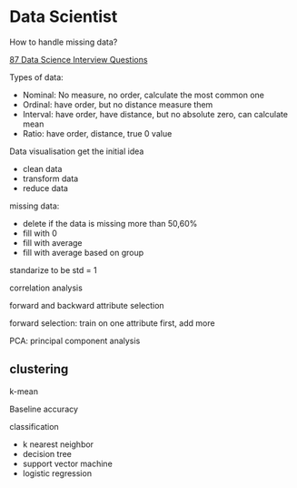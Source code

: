# Data Scientist

How to handle missing data?

[87 Data Science Interview Questions](https://www.springboard.com/blog/data-science/data-science-interview-questions)

Types of data:
- Nominal: No measure, no order, calculate the most common one
- Ordinal: have order, but no distance measure them
- Interval: have order, have distance, but no absolute zero, can calculate mean
- Ratio: have order, distance, true 0 value

Data visualisation
get the initial idea

- clean data
- transform data
- reduce data

missing data:
- delete if the data is missing more than 50,60%
- fill with 0
- fill with average
- fill with average based on group


standarize to be std = 1

correlation analysis

forward and backward attribute selection

forward selection: train on one attribute first, add more

PCA: principal component analysis

## clustering
k-mean


Baseline accuracy

classification
- k nearest neighbor
- decision tree
- support vector machine
- logistic regression





